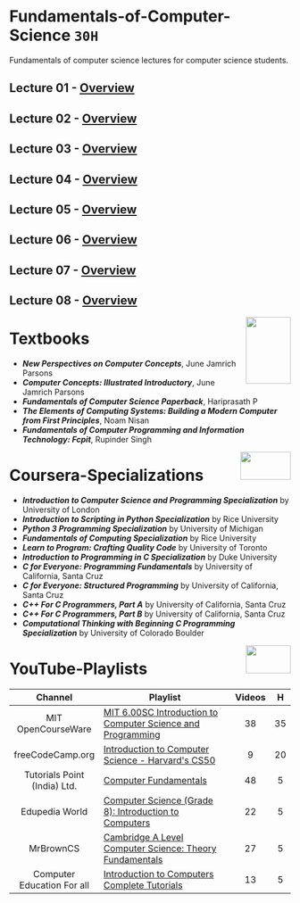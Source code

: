 # Fundamentals-of-Computer-Science `30H`
Fundamentals of computer science lectures for computer science students.

## Lecture 01 - [Overview]()
## Lecture 02 - [Overview]()
## Lecture 03 - [Overview]()
## Lecture 04 - [Overview]()
## Lecture 05 - [Overview]()
## Lecture 06 - [Overview]()
## Lecture 07 - [Overview]()
## Lecture 08 - [Overview]()


<img align="right" width="80" height="120" src="https://github.com/cs-MohamedAyman/Computer-Science-Textbooks/blob/master/logos/textbooks.jpg">

# Textbooks

- ***New Perspectives on Computer Concepts***, June Jamrich Parsons 
- ***Computer Concepts: Illustrated Introductory***, June Jamrich Parsons
- ***Fundamentals of Computer Science Paperback***, Hariprasath P
- ***The Elements of Computing Systems: Building a Modern Computer from First Principles***, Noam Nisan
- ***Fundamentals of Computer Programming and Information Technology: Fcpit***, Rupinder Singh 

<img align="right" width="90" height="50" src="https://github.com/cs-MohamedAyman/Coursera-Specializations/blob/master/organizations-logos/coursera.jpg">

# Coursera-Specializations

- ***Introduction to Computer Science and Programming Specialization*** by University of London
- ***Introduction to Scripting in Python Specialization*** by Rice University
- ***Python 3 Programming Specialization*** by University of Michigan
- ***Fundamentals of Computing Specialization*** by Rice University
- ***Learn to Program: Crafting Quality Code*** by University of Toronto
- ***Introduction to Programming in C Specialization*** by Duke University
- ***C for Everyone: Programming Fundamentals*** by University of California, Santa Cruz
- ***C for Everyone: Structured Programming*** by University of California, Santa Cruz
- ***C++ For C Programmers, Part A*** by University of California, Santa Cruz
- ***C++ For C Programmers, Part B*** by University of California, Santa Cruz
- ***Computational Thinking with Beginning C Programming Specialization*** by University of Colorado Boulder

<img align="right" width="80" height="50" src="https://github.com/cs-MohamedAyman/YouTube-Playlists/blob/master/organizations-logos/youtube.jpg">

# YouTube-Playlists

<table>
	<thead>
		<tr>
			<th width="30%">Channel</th>			<th width="70%">Playlist</th>			<th>Videos</th>			<th>H</th>		</tr>
	</thead>
	<tbody>
		<tr>
			<td rowspan=1 align=center>MIT OpenCourseWare</td>			<td><a href="https://www.youtube.com/playlist?list=PLB2BE3D6CA77BB8F7">MIT 6.00SC Introduction to Computer Science and Programming</a></td>			<td align="center">38</td>			<td align="center">35</td>		</tr>
		<tr>
			<td rowspan=1 align=center>freeCodeCamp.org</td>			<td><a href="https://www.youtube.com/playlist?list=PLWKjhJtqVAbmGw5fN5BQlwuug-8bDmabi">Introduction to Computer Science - Harvard's CS50</a></td>			<td align="center">9</td>			<td align="center">20</td>		</tr>
		<tr>
			<td rowspan=1 align=center>Tutorials Point (India) Ltd.</td>			<td><a href="https://www.youtube.com/playlist?list=PLWPirh4EWFpF_2T13UeEgZWZHc8nHBuXp">Computer Fundamentals</a></td>			<td align="center">48</td>			<td align="center">5</td>		</tr>
		<tr>
			<td rowspan=1 align=center>Edupedia World</td>			<td><a href="https://www.youtube.com/playlist?list=PLJumA3phskPG9W5-B5AadXzl-SdvtStfW">Computer Science (Grade 8): Introduction to Computers</a></td>			<td align="center">22</td>			<td align="center">5</td>		</tr>
		<tr>
			<td rowspan=1 align=center>MrBrownCS</td>			<td><a href="https://www.youtube.com/playlist?list=PL04uZ7242_M5R4J79nzuq4u7GT6_WYv1M">Cambridge A Level Computer Science: Theory Fundamentals</a></td>			<td align="center">27</td>			<td align="center">5</td>		</tr>
		<tr>
			<td rowspan=1 align=center>Computer Education For all</td>			<td><a href="https://www.youtube.com/playlist?list=PLYsKWjcnp5DKS0wdoYR2FA0gt25jjBAlV">Introduction to Computers Complete Tutorials</a></td>			<td align="center">13</td>			<td align="center">5</td>		</tr>
	</tbody>
	</table>
